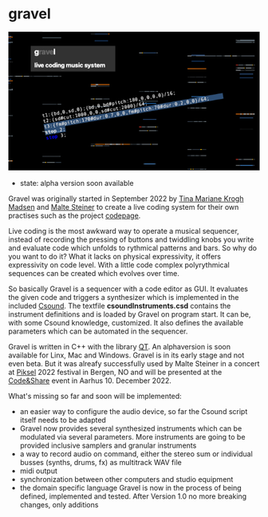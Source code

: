 # gravel
![GravelGraphic](Documentation/gravelPic.png)
- state: alpha version soon available

Gravel was originally started in September 2022 by [Tina Mariane Krogh Madsen](https://www.tmkm.dk) and [Malte Steiner](https://www.block4.com) to create a live coding system for their own practises such as the project [codepage](https://soundcloud.com/user-467798235).

Live coding is the most awkward way to operate a musical sequencer, instead of recording the pressing of buttons and twiddling knobs you write and evaluate code which unfolds to rythmical patterns and bars. So why do you want to do it? What it lacks on physical expressivity, it offers expressivity on code level. With a little code complex polyrythmical sequences can be created which evolves over time.

So basically Gravel is a sequencer with a code editor as GUI. It evaluates the given code and triggers a synthesizer which is implemented in the included [Csound](https://csound.com). The textfile **csoundInstruments.csd** contains the instrument definitions and is loaded by Gravel on program start. It can be, with some Csound knowledge, customized. It also defines the available parameters which can be automated in the sequencer.

Gravel is written in C++ with the library [QT](https://www.qt.io).
An alphaversion is soon available for Linx, Mac and Windows. Gravel is in its early stage and not even beta. But it was alreafy successfully used by Malte Steiner in a concert at [Piksel](https://piksel.no) 2022 festival in Bergen, NO and will be presented at the [Code&Share](https://codeandshare.net) event in Aarhus 10. December 2022.

What's missing so far and soon will be implemented:
- an easier way to configure the audio device, so far the Csound script itself needs to be adapted
- Gravel now provides several synthesized instruments which can be modulated via several parameters. More instruments are going to be provided inclusive samplers and granular instruments
- a way to record audio on command, either the stereo sum or individual busses (synths, drums, fx) as multitrack WAV file
- midi output
- synchronization between other computers and studio equipment
- the domain specific language Gravel is now in the process of being defined, implemented and tested. After Version 1.0 no more breaking changes, only additions

